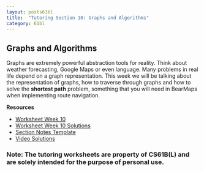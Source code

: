 ```yaml
---
layout: posts61bl
title:  "Tutoring Section 10: Graphs and Algorithms"
category: 61bl
---
```


## Graphs and Algorithms

Graphs are extremely powerful abstraction tools for reality.
Think about weather forecasting, Google Maps or even language.
Many problems in real life depend on a graph representation.
This week we will be talking about the representation of graphs, how to traverse through graphs and how to solve the **shortest path** problem, something that you will need in BearMaps when implementing route navigation.




**Resources**
- [Worksheet Week 10](/assets/docs/Worksheet10.pdf)
- [Worksheet Week 10 Solutions](/assets/docs/Worksheet10Solutions.pdf)
- [Section Notes Template](/assets/docs/Lec10.pdf)
- [Video Solutions](https://www.youtube.com/playlist?list=PLDMWsWbBOBRL_wyUJGH58Urs3COLiVUP4)

### Note: The tutoring worksheets are property of CS61B(L) and are solely intended for the purpose of personal use.
